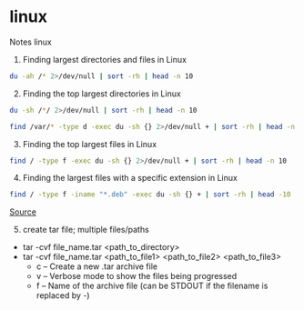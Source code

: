 # linux
Notes linux

1. Finding largest directories and files in Linux
```bash
du -ah /* 2>/dev/null | sort -rh | head -n 10
```

2. Finding the top largest directories in Linux
```bash
du -sh /*/ 2>/dev/null | sort -rh | head -n 10
```
```bash
find /var/* -type d -exec du -sh {} 2>/dev/null + | sort -rh | head -n 10
```

3. Finding the top largest files in Linux
```bash
find / -type f -exec du -sh {} 2>/dev/null + | sort -rh | head -n 10
```

4. Finding the largest files with a specific extension in Linux
```bash
find / -type f -iname "*.deb" -exec du -sh {} + | sort -rh | head -10
```
[Source](https://www.rosehosting.com/blog/find-large-files-linux/)

5. create tar file; multiple files/paths
- tar -cvf file_name.tar <path_to_directory>
- tar -cvf file_name.tar <path_to_file1> <path_to_file2> <path_to_file3>
    - c – Create a new .tar archive file
    - v – Verbose mode to show the files being progressed
    - f – Name of the archive file (can be STDOUT if the filename is replaced by -)
